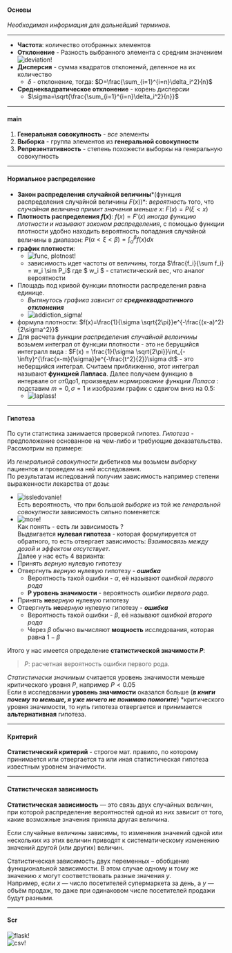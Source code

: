 #### Основы
*Необходимая информация для дальнейший терминов.*

***

- **Частота**: количество отобранных элементов
- **Отклонение** - Разность выбранного элемента с средним значением ![deviation!](/theory/img/otklonenie.png)
- **Дисперсия** - сумма квадратов отклонений, деленное на их количество
    - $\delta$ - отклонение, тогда: $D=\frac{\sum_{i=1}^{i=n}\delta_i^2}{n}$
- **Среднеквадратическое отклонение** - корень дисперсии
    - $\sigma=\sqrt{\frac{\sum_{i=1}^{i=n}\delta_i^2}{n}}$

***

#### main

1. **Генеральная совокупность** - *все* элементы
2. **Выборка** - группа элементов из **генеральной совокупности**
3. **Репрезентативность** - степень похожести выборкы на генеральную совокупность

***

#### Нормальное распределение

- **Закон распределения случайной величины***(функция распределения случайной величины $F(x)$)*: *вероятность* того, что *случайная величина примит значения меньше* $x$: $F(x) = P(\xi < x)$  
- **Плотность распределения $f(x)$**:  $f(x) = F'(x)$ *иногда функцию плотности и называют законом распределения*, с помощью функции плотности удобно находить вероятность попадания случайной величины в диапазон: $P(\alpha < \xi < \beta) = \int_{\alpha}^{\beta}f(x)dx$ 
- **график плотности**:
  - ![func, plotnost!](/theory/img/plotnost(func).png)
  - зависимость идет частоты от величины, тогда $\frac{f_i}{\sum f_i} = w_i \sim P_i$ где $ w_i $ - статистический вес, что аналог вероятности
- Площадь под кривой функции плотности распределения равна единице. 
  - *Вытянутось графика зависит от **среднеквадратичного отклонения*** 
  - ![addiction_sigma!](/theory/img/addiction.png)
- формула плотности: $f(x)=\frac{1}{\sigma \sqrt{2\pi}}e^{-\frac{(x-a)^2}{2\sigma^2}}$
- Для расчета *функции распределения случайной велоичины* возьмем интеграл от функции плотности - это не берущийся интегралл вида : $F(x) = \frac{1}{\sigma \sqrt{2\pi}}\int_{-\infty}^{\frac{x-m}{\sigma}}e^{-\frac{t^2}{2}}\sigma dt$ - это неберщийся интеграл. Считаем приближенно, этот интеграл называют **функцией Лапласа**. Далее получаем функцию в интервале от $от 0 до 1$, произведем *нормирование функции Лапаса* : подставим $m=0, \sigma=1$ и изобразим график с сдвигом вниз на 0.5:
  - ![laplass!](/theory/img/laplass.png)

***

#### Гипотеза

По сути статистика занимается проверкой гипотез. *Гипотеза* - предположение основанное на чем-либо и требующие доказательства. Рассмотрим на примере:

Из *генеральной совокупности* дибетиков мы возьмем *выборку* пациентов и проведем на ней исследования.  
По результатам иследований получим зависимость например степени выраженности лекарства от дозы:
- ![issledovanie!](/theory/img/Gipotezy_issled.png)  
Есть вероятность, что при большой *выборке* из той же *генеральной совокупности* зависимость сильно поменяется:
- ![more!](/theory/img/Gipotezy_add_more.png)  
Как понять - есть ли зависимость ?  
Выдвигается **нулевая гипотеза** - которая формулируется от обратного, то есть отвергает зависимость: *Взаимосвязь между дозой и эффектом отсутствует*.  
Далее у нас есть 4 варианта:  
- Принять *верную* нулевую гипотезу
- Отвергнуть *верную* нулевую гипотезу - ***ошибка***
  - Вероятность такой ошибки - $\alpha$, её называют *ошибкой первого рода*
  - **P уровень значимости** - вероятность *ошибки первого рода*.
- Принять **не***верную* нулевую гипотезу
- Отвергнуть **не***верную* нулевую гипотезу - ***ошибка***
  - Вероятность такой ошибки - $\beta$, её называют *ошибкой второго рода*
  - Через $\beta$ обычно вычисляют **мощность** исследования, которая равна $1-\beta$

Итого у нас имеется определение **статистической значимости $P$**:  
> $P$: расчетная вероятность ошибки первого рода.

*Статистически значимым* считается уровень значимости меньше критического уровня $P$, например $P < 0.05$  
Если в исследовании **уровень значимости** оказался больше (***в книги почему то меньше, я уже ничего не понимаю помогите***) *критического уровня значимости, то нуль гипотеза отвергается и принимается **альтернативная** гипотеза.  

***

#### Критерий

**Статистический критерий** - строгое мат. правило, по которому принимается или отвергается та или иная статистическая гипотеза известным уровнем значимости.

***

#### Статистическая зависимость

**Статистическая зависимость** — это связь двух случайных величин, при которой распределение вероятностей одной из них зависит от того, какие возможные значения приняла другая величина.

Если случайные величины зависимы, то изменения значений одной или нескольких из этих величин приводят к систематическому изменению значений другой (или других) величин.

Статистическая зависимость двух переменных – обобщение функциональной зависимости. В этом случае одному и тому же значению $x$ могут соответствовать разные значения $y$.  
Например, если $x$ — число посетителей супермаркета за день, а $y$ — объём продаж, то даже при одинаковом числе посетителей продажи будут разными.  

***

#### Scr

![flask!](img/flask.png)  
![csv!](img/csv_parse.png)  